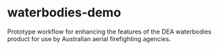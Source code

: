 # waterbodies-demo
Prototype workflow for enhancing the features of the DEA waterbodies product for use by Australian aerial firefighting agencies.
